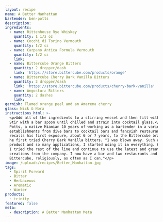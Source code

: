 ```yaml
---
layout: recipe
name: A Better Manhattan
bartender: ben-potts
description:
ingredients:
  - name: Rittenhouse Rye Whiskey
    quantity: 1 1/2 oz
  - name: Cocchi di Torino Vermouth
    quantity: 1/2 oz
  - name: Carpano Antica Formula Vermouth
    quantity: 1/2 oz
    link:
  - name: Bittercube Orange Bitters
    quantity: 2 dropper/dash
    link: 'https://store.bittercube.com/products/orange'
  - name: Bittercube Cherry Bark Vanilla Bitters
    quantity: 2 dropper/dash
    link: 'https://store.bittercube.com/products/cherry-bark-vanilla'
  - name: Angostura Bitters
    quantity: 2 dashes
    link:
garnish: Flamed orange peel and an Amarena cherry
glass: Nick & Nora
instructions_html: >-
  <p>Add all of the ingredients to a stirring vessel and then fill with ice.
  Stir with a bar spoon until chilled and strain into cocktail glass.</p><p>Ben
  Potts, a native Miamian 10 years of working as a bartender in a variety of
  establishments from dive bars to cocktail bars and fancyish restaurants. He
  recalls his first exposure, about 6 or 7 years, to the Bittercube brand, when
  he first tried Cherry Bark Vanilla bitters. "I was blown away. Such a unique
  product and so many applications, I started using it in everything. Over time
  I tried the rest of the line and continue to use the latest and greatest
  creations from the company. I now have a bar and two restaurants and use
  Bittercube, religiously, as often as I can."</p>
image: /uploads/recipes/Better_Manhattan.jpg
tags:
  - Spirit Forward
  - Bitter
  - Herbaceous
  - Aromatic
  - Winter
products:
  - trinity
featured: false
meta:
  - description: A Better Manhattan Meta
---
```


